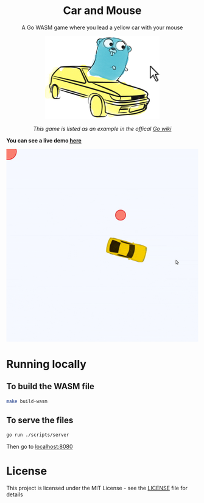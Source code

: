 <h1 align="center">Car and Mouse</h1>
<p align="center">A Go WASM game where you lead a yellow car with your mouse</p>
<p align="center">
	<img src="logo.png" alt="logo">
</p>
<p align="center"><i>This game is listed as an example in the offical <a href="https://github.com/golang/go/wiki/WebAssembly#canvas-2d">Go wiki</a> </i></p>

**You can see a live demo [here](https://car-and-mouse.web.app/)**

![preview](preview.gif)

# Running locally

## To build the WASM file

```bash
make build-wasm
```

## To serve the files

```bash
go run ./scripts/server
```

Then go to [localhost:8080](http://localhost:8080)

# License

This project is licensed under the MIT License - see the [LICENSE](LICENSE) file for details
